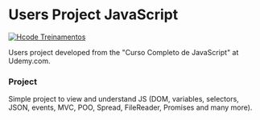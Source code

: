 # Users Project JavaScript

[![Hcode Treinamentos](https://www.hcode.com.br/res/img/hcode-200x100.png)](https://www.hcode.com.br)

Users project developed from the "Curso Completo de JavaScript" at Udemy.com.

### Project

Simple project to view and understand JS (DOM, variables, selectors, JSON, events, MVC, POO, Spread, FileReader, Promises and many more).


